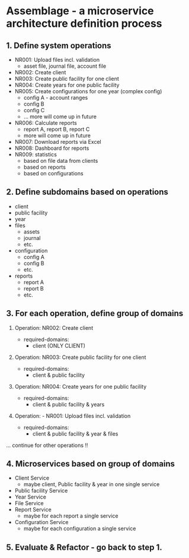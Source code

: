 # Assemblage - a microservice architecture definition process

## 1. Define system operations

- NR001: Upload files incl. validation
  - asset file, journal file, account file 
- NR002: Create client
- NR003: Create public facility for one client
- NR004: Create years for one public facility
- NR005: Create configurations for one year (complex config)
  - config A - account ranges
  - config B
  - config C
  - ... more will come up in future
- NR006: Calculate reports
  - report A, report B, report C
  - more will come up in future
- NR007: Download reports via Excel
- NR008: Dashboard for reports
- NR009: statistics 
  - based on file data from clients
  - based on reports
  - based on configurations

## 2. Define subdomains based on operations

- client
- public facility
- year
- files
  - assets
  - journal
  - etc.
- configuration
  - config A
  - config B
  - etc.
- reports
  - report A
  - report B
  - etc.


## 3. For each operation, define group of domains

1. Operation: NR002: Create client
   - required-domains:
      - client (ONLY CLIENT)

2. Operation: NR003: Create public facility for one client
   - required-domains:
      - client & public facility

3. Operation: NR004: Create years for one public facility
   - required-domains:
      - client & public facility & years

4. Operation: - NR001: Upload files incl. validation
   - required-domains:
     - client & public facility & year & files

... continue for other operations !!

## 4. Microservices based on group of domains

- Client Service
  - maybe client, Public facility & year in one single service
- Public facility Service
- Year Service
- File Service
- Report Service
  - maybe for each report a single service
- Configuration Service
  - maybe for each configuration a single service

## 5. Evaluate & Refactor - go back to step 1.